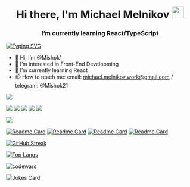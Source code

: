 <h1 align="center">Hi there, I'm Michael Melnikov <img src="https://github.com/blackcater/blackcater/raw/main/images/Hi.gif" height="32"/></h1>
<h3 align="center">I’m currently learning React/TypeScript</h3>

<a href="https://git.io/typing-svg"><img src="https://readme-typing-svg.herokuapp.com?font=Space+Mono&pause=1000&color=3AE6CA&random=false&width=435&lines=Software+engineer" alt="Typing SVG" /></a>
- 👋 Hi, I’m @Mishok1
- 👀 I’m interested in Front-End Developming
- 🌱 I’m currently learning React
- 📫 How to reach me: email: michael.melnikov.work@gmail.com / telegram: @Mishok21

![](https://komarev.com/ghpvc/?username=Mishok1)

![](https://github-profile-summary-cards.vercel.app/api/cards/profile-details?username=Mishok1&theme=2077)
![](https://github-profile-summary-cards.vercel.app/api/cards/most-commit-language?username=Mishok1&theme=2077)
![](https://github-profile-summary-cards.vercel.app/api/cards/repos-per-language?username=Mishok1&theme=2077)
![](https://github-profile-summary-cards.vercel.app/api/cards/stats?username=Mishok1&theme=2077)
![](https://github-profile-summary-cards.vercel.app/api/cards/productive-time?username=Mishok1&theme=2077)

![](https://komarev.com/ghpvc/?username=Mishok1)

[![Readme Card](https://github-readme-stats.vercel.app/api/pin/?username=mishok1&repo=HTML-Yagoda&theme=dark)](https://mishok1.github.io/HTML-Yagoda/)
[![Readme Card](https://github-readme-stats.vercel.app/api/pin/?username=mishok1&repo=HTML-Cat_Energy&theme=dark)](https://github.com/Mishok1/HTML-Cat_Energy)
[![Readme Card](https://github-readme-stats.vercel.app/api/pin/?username=mishok1&repo=Konkretum&theme=dark)](https://www.konkretum.ru/)
[![Readme Card](https://github-readme-stats.vercel.app/api/pin/?username=mishok1&repo=Test_3&theme=dark)](https://mishok1.github.io/Test_3/)

<a href="https://git.io/streak-stats"><img src="https://github-readme-streak-stats.herokuapp.com?user=Mishok1&theme=dark&date_format=j%20M%5B%20Y%5D&mode=weekly&card_width=800" alt="GitHub Streak"/></a>

[![Top Langs](https://github-readme-stats.vercel.app/api/top-langs/?username=Mishok1&layout=compact&theme=radical&hide=php&card_width=450px)](https://github.com/anuraghazra/github-readme-stats)

[![codewars](https://www.codewars.com/users/Mishok1/badges/large)](https://www.codewars.com/users/Mishok1)



<img src="https://readme-jokes.vercel.app/api" alt="Jokes Card" />



<!-- [![Harlok's WakaTime stats](https://github-readme-stats.vercel.app/api/wakatime?username=mishok1)](https://github.com/anuraghazra/github-readme-stats) 
[![Omid Nikrah StackOverflow](https://github-readme-stackoverflow.vercel.app/?userID=23443279&theme=dark)](https://stackoverflow.com/users/23443279/michael-melnikov)
-->


<!---
Mishok1/Mishok1 is a ✨ special ✨ repository because its `README.md` (this file) appears on your GitHub profile.
You can click the Preview link to take a look at your changes.
--->
